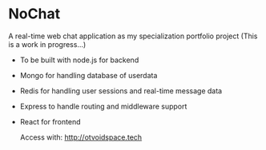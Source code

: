 # NoChat

A real-time web chat application as my specialization portfolio project
(This is a work in progress...)

- To be built with node.js for backend
- Mongo for handling database of userdata
- Redis for handling user sessions and real-time message data
- Express to handle routing and middleware support
- React for frontend

  Access with: http://otvoidspace.tech
